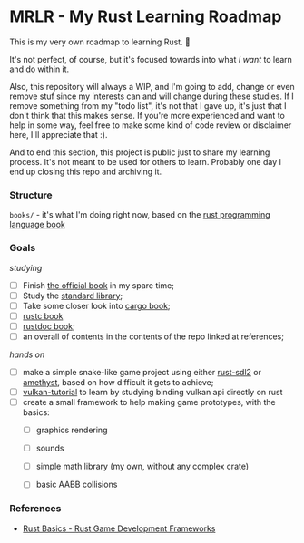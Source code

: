 # MRLR - My Rust Learning Roadmap
This is my very own roadmap to learning Rust. 🦀

It's not perfect, of course, but it's focused towards into what *I want* to learn and do within it.

Also, this repository will always a WIP, and I'm going to add, change or even remove stuf since my interests can and will change during these studies. If I remove something from my "todo list", it's not that I gave up, it's just that I don't think that this makes sense. If you're more experienced and want to help in some way, feel free to make some kind of code review or disclaimer here, I'll appreciate that :).

And to end this section, this project is public just to share my learning process. It's not meant to be used for others to learn. Probably one day I end up closing this repo and archiving it.

### Structure
`books/` - it's what I'm doing right now, based on the [rust programming language book](https://doc.rust-lang.org/book/)

### Goals

*studying*
- [ ] Finish [the official book](https://doc.rust-lang.org/book/) in my spare time;
- [ ] Study the [standard library](https://doc.rust-lang.org/std/index.html);
- [ ] Take some closer look into [cargo book](https://doc.rust-lang.org/cargo/index.html);
- [ ] [rustc book](https://doc.rust-lang.org/rustc/index.html)
- [ ] [rustdoc book](https://doc.rust-lang.org/rustdoc/index.html);
- [ ] an overall of contents in the contents of the repo linked at references;

*hands on*
- [ ] make a simple snake-like game project using either [rust-sdl2](https://github.com/Rust-SDL2/rust-sdl2) or [amethyst](https://amethyst.rs/), based on how difficult it gets to achieve;
- [ ] [vulkan-tutorial](https://vulkan-tutorial.com/) to learn by studying binding vulkan api directly on rust
- [ ] create a small framework to help making game prototypes, with the basics:
  - [ ] graphics rendering
  - [ ] sounds
  - [ ] simple math library (my own, without any complex crate)
  - [ ] basic AABB collisions


### References
- [Rust Basics - Rust Game Development Frameworks](https://github.com/dasifefe/rust-game-development-frameworks#rust-basics)
